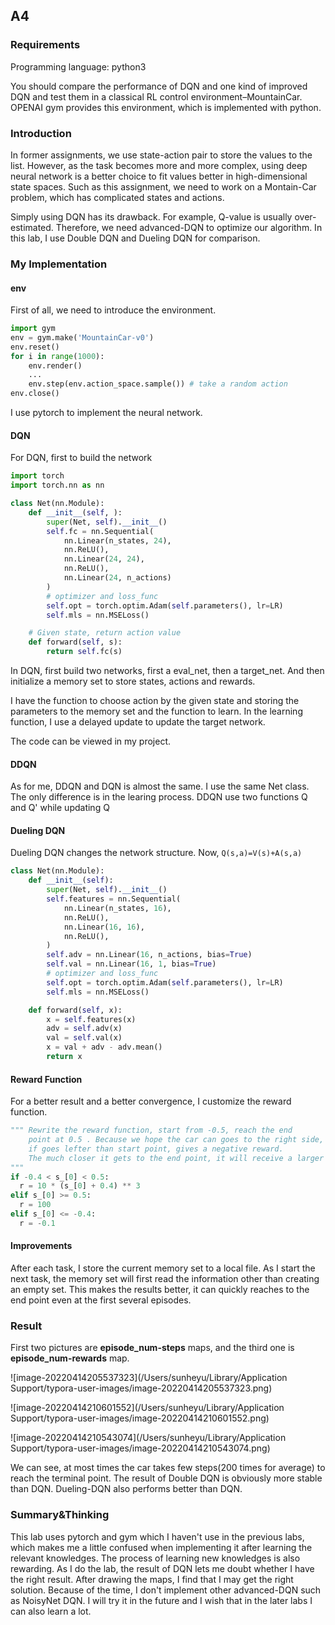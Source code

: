 ##  A4

### Requirements

Programming language: python3

You should compare the performance of DQN and one kind of improved DQN and test them in a classical RL control environment–MountainCar. OPENAI gym provides this environment, which is implemented with python.

### Introduction

In former assignments, we use state-action pair to store the values to the list. However, as the task becomes more and more complex, using deep neural network is a better choice to fit values better in high-dimensional state spaces. Such as this assignment, we need to work on a Montain-Car problem, which has complicated states and actions.

Simply using DQN has its drawback. For example, Q-value is usually over-estimated. Therefore, we need advanced-DQN to optimize our algorithm. In this lab, I use Double DQN and Dueling DQN for comparison.

### My Implementation

#### env

First of all, we need to introduce the environment. 

```python
import gym
env = gym.make('MountainCar-v0')
env.reset()
for i in range(1000):
    env.render()
    ...
    env.step(env.action_space.sample()) # take a random action
env.close()
```

I use pytorch to implement the neural network.

#### DQN

For DQN, first to build the network

```python
import torch
import torch.nn as nn

class Net(nn.Module):
    def __init__(self, ):
        super(Net, self).__init__()
        self.fc = nn.Sequential(
            nn.Linear(n_states, 24),
            nn.ReLU(),
            nn.Linear(24, 24),
            nn.ReLU(),
            nn.Linear(24, n_actions)
        )
        # optimizer and loss_func
        self.opt = torch.optim.Adam(self.parameters(), lr=LR)
        self.mls = nn.MSELoss()

    # Given state, return action value
    def forward(self, s):
        return self.fc(s)
```

In DQN, first build two networks, first a eval_net, then a target_net. And then initialize a memory set to store states, actions and rewards.

I have the function to choose action by the given state and storing the parameters to the memory set and the function to learn. In the learning function, I use a delayed update to update the target network.

The code can be viewed in my project.

#### DDQN

As for me, DDQN and DQN is almost the same. I use the same Net class. The only difference is in the learing process. DDQN use two functions Q and Q' while updating Q

#### Dueling DQN

Dueling DQN changes the network structure. Now, `Q(s,a)=V(s)+A(s,a)`

```python
class Net(nn.Module):
    def __init__(self):
        super(Net, self).__init__()
        self.features = nn.Sequential(
            nn.Linear(n_states, 16),
            nn.ReLU(),
            nn.Linear(16, 16),
            nn.ReLU(),
        )
        self.adv = nn.Linear(16, n_actions, bias=True)
        self.val = nn.Linear(16, 1, bias=True)
        # optimizer and loss_func
        self.opt = torch.optim.Adam(self.parameters(), lr=LR)
        self.mls = nn.MSELoss()

    def forward(self, x):
        x = self.features(x)
        adv = self.adv(x)
        val = self.val(x)
        x = val + adv - adv.mean()
        return x
```

#### Reward Function

For a better result and a better convergence, I customize the reward function.

```python
""" Rewrite the reward function, start from -0.5, reach the end
    point at 0.5 . Because we hope the car can goes to the right side,  
    if goes lefter than start point, gives a negative reward. 
    The much closer it gets to the end point, it will receive a larger reward.
"""
if -0.4 < s_[0] < 0.5:
  r = 10 * (s_[0] + 0.4) ** 3
elif s_[0] >= 0.5:
  r = 100
elif s_[0] <= -0.4:
  r = -0.1
```

#### Improvements

After each task, I store the current memory set to a local file. As I start the next task, the memory set will first read the information other than creating an empty set. This makes the results better, it can quickly reaches to the end point even at the first several episodes.

### Result

First two pictures are **episode_num-steps** maps, and the third one is **episode_num-rewards** map.

![image-20220414205537323](/Users/sunheyu/Library/Application Support/typora-user-images/image-20220414205537323.png)

![image-20220414210601552](/Users/sunheyu/Library/Application Support/typora-user-images/image-20220414210601552.png)

![image-20220414210543074](/Users/sunheyu/Library/Application Support/typora-user-images/image-20220414210543074.png)

We can see, at most times the car takes few steps(200 times for average) to reach the terminal point. The result of Double DQN is obviously more stable than DQN. Dueling-DQN also performs better than DQN.



### Summary&Thinking

This lab uses pytorch and gym which I haven't use in the previous labs, which makes me a little confused when implementing it after learning the relevant knowledges. The process of learning new knowledges is also rewarding. As I do the lab, the result of DQN lets me doubt whether I have the right result. After drawing the maps, I find that I may get the right solution. Because of the time, I don't implement other advanced-DQN such as NoisyNet DQN. I will try it in the future and I wish that in the later labs I can also learn a lot.